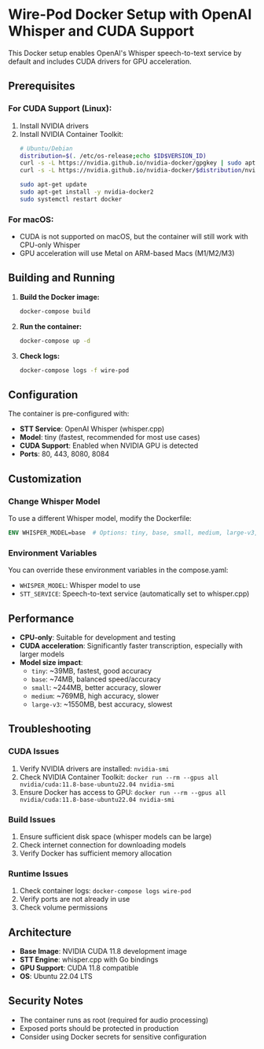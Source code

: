 # Wire-Pod Docker Setup with OpenAI Whisper and CUDA Support

This Docker setup enables OpenAI's Whisper speech-to-text service by default and includes CUDA drivers for GPU acceleration.

## Prerequisites

### For CUDA Support (Linux):
1. Install NVIDIA drivers
2. Install NVIDIA Container Toolkit:
   ```bash
   # Ubuntu/Debian
   distribution=$(. /etc/os-release;echo $ID$VERSION_ID)
   curl -s -L https://nvidia.github.io/nvidia-docker/gpgkey | sudo apt-key add -
   curl -s -L https://nvidia.github.io/nvidia-docker/$distribution/nvidia-docker.list | sudo tee /etc/apt/sources.list.d/nvidia-docker.list
   
   sudo apt-get update
   sudo apt-get install -y nvidia-docker2
   sudo systemctl restart docker
   ```

### For macOS:
- CUDA is not supported on macOS, but the container will still work with CPU-only Whisper
- GPU acceleration will use Metal on ARM-based Macs (M1/M2/M3)

## Building and Running

1. **Build the Docker image:**
   ```bash
   docker-compose build
   ```

2. **Run the container:**
   ```bash
   docker-compose up -d
   ```

3. **Check logs:**
   ```bash
   docker-compose logs -f wire-pod
   ```

## Configuration

The container is pre-configured with:
- **STT Service**: OpenAI Whisper (whisper.cpp)
- **Model**: tiny (fastest, recommended for most use cases)
- **CUDA Support**: Enabled when NVIDIA GPU is detected
- **Ports**: 80, 443, 8080, 8084

## Customization

### Change Whisper Model
To use a different Whisper model, modify the Dockerfile:
```dockerfile
ENV WHISPER_MODEL=base  # Options: tiny, base, small, medium, large-v3, large-v3-q5_0
```

### Environment Variables
You can override these environment variables in the compose.yaml:
- `WHISPER_MODEL`: Whisper model to use
- `STT_SERVICE`: Speech-to-text service (automatically set to whisper.cpp)

## Performance

- **CPU-only**: Suitable for development and testing
- **CUDA acceleration**: Significantly faster transcription, especially with larger models
- **Model size impact**: 
  - `tiny`: ~39MB, fastest, good accuracy
  - `base`: ~74MB, balanced speed/accuracy
  - `small`: ~244MB, better accuracy, slower
  - `medium`: ~769MB, high accuracy, slower
  - `large-v3`: ~1550MB, best accuracy, slowest

## Troubleshooting

### CUDA Issues
1. Verify NVIDIA drivers are installed: `nvidia-smi`
2. Check NVIDIA Container Toolkit: `docker run --rm --gpus all nvidia/cuda:11.8-base-ubuntu22.04 nvidia-smi`
3. Ensure Docker has access to GPU: `docker run --rm --gpus all nvidia/cuda:11.8-base-ubuntu22.04 nvidia-smi`

### Build Issues
1. Ensure sufficient disk space (whisper models can be large)
2. Check internet connection for downloading models
3. Verify Docker has sufficient memory allocation

### Runtime Issues
1. Check container logs: `docker-compose logs wire-pod`
2. Verify ports are not already in use
3. Check volume permissions

## Architecture

- **Base Image**: NVIDIA CUDA 11.8 development image
- **STT Engine**: whisper.cpp with Go bindings
- **GPU Support**: CUDA 11.8 compatible
- **OS**: Ubuntu 22.04 LTS

## Security Notes

- The container runs as root (required for audio processing)
- Exposed ports should be protected in production
- Consider using Docker secrets for sensitive configuration
